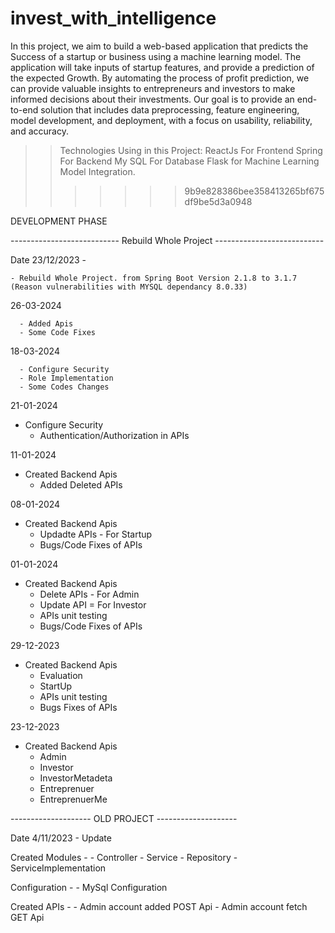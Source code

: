 # invest_with_intelligence

In this project, we aim to build a web-based application that predicts the Success of a startup or business using a machine learning model. The application will take inputs of startup features, and provide a prediction of the expected Growth. By automating the process of profit prediction, we can provide valuable insights to entrepreneurs and investors to make informed decisions about their investments. Our goal is to provide an end-to-end solution that includes data preprocessing, feature engineering, model development, and deployment, with a focus on usability, reliability, and accuracy. 

>> Technologies Using in this Project:
    ReactJs For Frontend
    Spring For Backend
    My SQL For Database
    Flask for Machine Learning Model Integration.
>>>>>>> 9b9e828386bee358413265bf675df9be5d3a0948


DEVELOPMENT PHASE



 --------------------------- Rebuild Whole Project ---------------------------

Date 23/12/2023 - 

    - Rebuild Whole Project. from Spring Boot Version 2.1.8 to 3.1.7 (Reason vulnerabilities with MYSQL dependancy 8.0.33)

26-03-2024

      - Added Apis
      - Some Code Fixes

18-03-2024

      - Configure Security
      - Role Implementation
      - Some Codes Changes

21-01-2024

 - Configure Security
      - Authentication/Authorization
        in APIs 

11-01-2024

 - Created Backend Apis
      - Added Deleted APIs 
      
08-01-2024

 - Created Backend Apis
      - Updadte APIs - For Startup 
      - Bugs/Code Fixes of APIs


01-01-2024

 - Created Backend Apis
      - Delete APIs - For Admin 
      - Update API = For Investor
      - APIs unit testing
      - Bugs/Code Fixes of APIs


29-12-2023

 - Created Backend Apis
      - Evaluation
      - StartUp
      - APIs unit testing
      - Bugs Fixes of APIs
      

23-12-2023

 - Created Backend Apis
      - Admin
      - Investor
      - InvestorMetadeta
      - Entreprenuer
      - EntreprenuerMe


-------------------- OLD PROJECT -------------------- 
      
Date 4/11/2023 - Update

Created Modules -
    - Controller
    - Service
    - Repository
    - ServiceImplementation

Configuration -
    - MySql Configuration 

Created APIs -
    - Admin account added POST Api
    - Admin account fetch GET Api